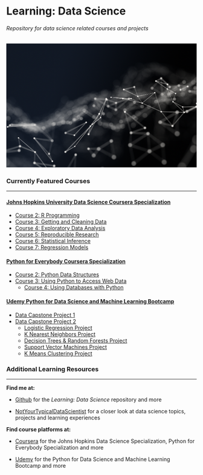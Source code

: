 Learning: Data Science
================

###### Repository for data science related courses and projects

![image header](backdrop.png)

### Currently Featured Courses

-----

#### [Johns Hopkins University Data Science Coursera Specialization](https://github.com/emiburns/Data-Science-Courses/tree/master/Johns%20Hopkins%20University%20Data%20Science%20Coursera%20Specialization)

  - [Course 2: R
    Programming](https://github.com/emiburns/Data-Science-Courses/tree/master/Johns%20Hopkins%20University%20Data%20Science%20Coursera%20Specialization/Course%202:%20R%20Programming)
  - [Course 3: Getting and Cleaning
    Data](https://github.com/emiburns/Data-Science-Courses/tree/master/Johns%20Hopkins%20University%20Data%20Science%20Coursera%20Specialization/Course%203:%20Getting%20and%20Cleaning%20Data)
  - [Course 4: Exploratory Data
    Analysis](https://github.com/emiburns/Data-Science-Courses/tree/master/Johns%20Hopkins%20University%20Data%20Science%20Coursera%20Specialization/Course%204:%20Exploratory%20Data%20Analysis)
  - [Course 5: Reproducible Research](https://github.com/emiburns/Learning-Data-Science/tree/master/Johns%20Hopkins%20University%20Data%20Science%20Coursera%20Specialization/Course%205:%20Reproducible%20Research)
  - [Course 6: Statistical Inference](https://github.com/emiburns/Learning-Data-Science/tree/master/Johns%20Hopkins%20University%20Data%20Science%20Coursera%20Specialization/Course%206:%20Statistical%20Inference)
  - [Course 7: Regression Models](https://github.com/emiburns/Learning-Data-Science/tree/master/Johns%20Hopkins%20University%20Data%20Science%20Coursera%20Specialization/Course%207:%20Regression%20Models)

#### [Python for Everybody Coursera Specialization](https://github.com/emiburns/Data-Science-Courses/tree/master/Python%20for%20Everybody%20Coursera%20Specialization)

  - [Course 2: Python Data
    Structures](https://github.com/emiburns/Data-Science-Courses/tree/master/Python%20for%20Everybody%20Coursera%20Specialization/Course%202:%20Python%20Data%20Structures)
  - [Course 3: Using Python to Access Web
    Data](https://github.com/emiburns/Data-Science-Courses/tree/master/Python%20for%20Everybody%20Coursera%20Specialization/Course%203:%20Using%20Python%20to%20Access%20Web%20Data)
    - [Course 4: Using Databases with Python](https://github.com/emiburns/Learning-Data-Science/tree/master/Python%20for%20Everybody%20Coursera%20Specialization/Course%204:%20Using%20Databases%20with%20Python)

#### [Udemy Python for Data Science and Machine Learning Bootcamp](https://github.com/emiburns/Data-Science-Courses/tree/master/Udemy%20Python%20for%20Data%20Science%20and%20Machine%20Learning%20Bootcamp)

  - [Data Capstone
    Project 1](https://github.com/emiburns/Data-Science-Courses/tree/master/Udemy%20Python%20for%20Data%20Science%20and%20Machine%20Learning%20Bootcamp/Data%20Capstone%20Project%201)
  - [Data Capstone
    Project 2](https://github.com/emiburns/Data-Science-Courses/tree/master/Udemy%20Python%20for%20Data%20Science%20and%20Machine%20Learning%20Bootcamp/Data%20Capstone%20Project%202)
    - [Logistic Regression Project](https://github.com/emiburns/Learning-Data-Science/tree/master/Udemy%20Python%20for%20Data%20Science%20and%20Machine%20Learning%20Bootcamp/Logistic%20Regression%20Project)
    - [K Nearest Neighbors Project](https://github.com/emiburns/Learning-Data-Science/tree/master/Udemy%20Python%20for%20Data%20Science%20and%20Machine%20Learning%20Bootcamp/KNN%20Project)
    - [Decision Trees & Random Forests Project](https://github.com/emiburns/Learning-Data-Science/tree/master/Udemy%20Python%20for%20Data%20Science%20and%20Machine%20Learning%20Bootcamp/Decision%20Trees%20%26%20Random%20Forests%20Project)
    - [Support Vector Machines Project](https://github.com/emiburns/Learning-Data-Science/tree/master/Udemy%20Python%20for%20Data%20Science%20and%20Machine%20Learning%20Bootcamp/SVM%20Project)
    - [K Means Clustering Project](https://github.com/emiburns/Learning-Data-Science/tree/master/Udemy%20Python%20for%20Data%20Science%20and%20Machine%20Learning%20Bootcamp/K%20Means%20Project)

### Additional Learning Resources

-----

**Find me at:**

  - [Github](https://github.com/emiburns) for the *Learning: Data
    Science* repository and more

  - [NotYourTypicalDataScientist](https://emiburns.github.io/NotYourTypicalDataScientist.github.io/)
    for a closer look at data science topics, projects and learning
    experiences

**Find course platforms at:**

  - [Coursera](coursera.org) for the Johns Hopkins Data Science
    Specialization, Python for Everybody Specialization and more

  - [Udemy](https://www.udemy.com/) for the Python for Data Science and
    Machine Learning Bootcamp and more

